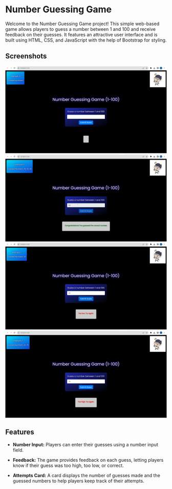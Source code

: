 # Number Guessing Game

Welcome to the Number Guessing Game project! This simple web-based game allows players to guess a number between 1 and 100 and receive feedback on their guesses. It features an attractive user interface and is built using HTML, CSS, and JavaScript with the help of Bootstrap for styling.

## Screenshots

![Screenshot 1](images/screenshot1.png)
![Screenshot 2](images/screenshot2.png)
![Screenshot 3](images/screenshot3.png)
![Screenshot 4](images/screenshot4.png)

## Features

- **Number Input:** Players can enter their guesses using a number input field.

- **Feedback:** The game provides feedback on each guess, letting players know if their guess was too high, too low, or correct.

- **Attempts Card:** A card displays the number of guesses made and the guessed numbers to help players keep track of their attempts.



